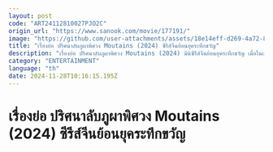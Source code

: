 ```yaml
---
layout: post
code: "ART24112810027PJO2C"
origin_url: "https://www.sanook.com/movie/177191/"
image: "https://github.com/user-attachments/assets/18e14eff-d269-4a72-820c-24a36fc9182e"
title: "เรื่องย่อ ปริศนาลับภูผาพิศวง Moutains (2024) ซีรีส์จีนย้อนยุคระทึกขวัญ"
description: "เรื่องย่อ ปริศนาลับภูผาพิศวง Moutains (2024) มินิซีรีส์จีนย้อนยุคระทึกขวัญ เมื่อในเมืองเกิดเรื่องราวประหลาดลึกลับ เว่ยหลิงเอ๋อร์ทายาทหมอผีจึงเริ่มต้นออกหาความจริง นำแสดงโดย เกิ่งเย่ถิง และ ติงหราน ดูได้แล้วทาง WeTV"
category: "ENTERTAINMENT"
language: "th"
date: 2024-11-28T10:16:15.195Z
---
```


# เรื่องย่อ ปริศนาลับภูผาพิศวง Moutains (2024) ซีรีส์จีนย้อนยุคระทึกขวัญ